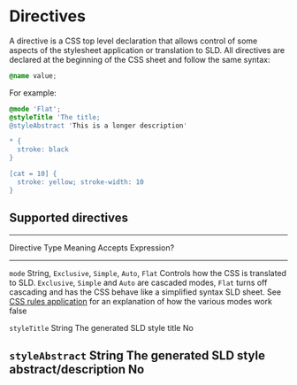 # Directives

A directive is a CSS top level declaration that allows control of some aspects of the stylesheet application or translation to SLD. All directives are declared at the beginning of the CSS sheet and follow the same syntax:

``` css
@name value;
```

For example:

``` scss
@mode 'Flat';
@styleTitle 'The title;
@styleAbstract 'This is a longer description'

* { 
  stroke: black 
}

[cat = 10] { 
  stroke: yellow; stroke-width: 10 
}
```

## Supported directives

  ---------------------------------------------------------------------------------------------------------------------------------------------------------------------------------------------------------------------------------------------------------------------------------------------------------------------------------------------------------------------------
  Directive         Type                                            Meaning                                                                                                                                                                                                                                                                             Accepts Expression?
  ----------------- ----------------------------------------------- ----------------------------------------------------------------------------------------------------------------------------------------------------------------------------------------------------------------------------------------------------------------------------------- ---------------------
  `mode`            String, `Exclusive`, `Simple`, `Auto`, `Flat`   Controls how the CSS is translated to SLD. `Exclusive`, `Simple` and `Auto` are cascaded modes, `Flat` turns off cascading and has the CSS behave like a simplified syntax SLD sheet. See [CSS rules application](cascading.md) for an explanation of how the various modes work   false

  `styleTitle`      String                                          The generated SLD style title                                                                                                                                                                                                                                                       No

  `styleAbstract`   String                                          The generated SLD style abstract/description                                                                                                                                                                                                                                        No
  ---------------------------------------------------------------------------------------------------------------------------------------------------------------------------------------------------------------------------------------------------------------------------------------------------------------------------------------------------------------------------
